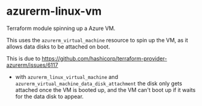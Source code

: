 <!--
SPDX-FileCopyrightText: 2023 Technology Innovation Institute (TII)

SPDX-License-Identifier: Apache-2.0
-->

# azurerm-linux-vm

Terraform module spinning up a Azure VM.

This uses the `azurerm_virtual_machine` resource to spin up the VM, as it allows
data disks to be attached on boot.

This is due to
https://github.com/hashicorp/terraform-provider-azurerm/issues/6117
- with `azurerm_linux_virtual_machine` and
`azurerm_virtual_machine_data_disk_attachment` the disk only gets attached once
the VM is booted up, and the VM can't boot up if it waits for the data disk
to appear.
